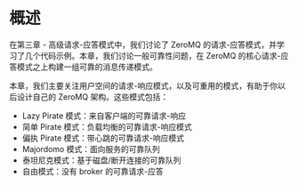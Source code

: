 # 概述

在第三章 - 高级请求-应答模式中，我们讨论了 ZeroMQ 的请求-应答模式，并学习了几个代码示例。本章，我们讨论一般可靠性问题，在 ZeroMQ 的核心请求-应答模式之上构建一组可靠的消息传递模式。

本章，我们主要关注用户空间的请求-响应模式，以及可重用的模式，有助于你以后设计自己的 ZeroMQ 架构。这些模式包括：

- Lazy Pirate 模式：来自客户端的可靠请求-响应
- 简单 Pirate 模式：负载均衡的可靠请求-响应模式
- 偏执 Pirate 模式：带心跳的可靠请求-响应模式
- Majordomo 模式：面向服务的可靠队列
- 泰坦尼克模式：基于磁盘/断开连接的可靠队列
- 自由模式：没有 broker 的可靠请求-应答


